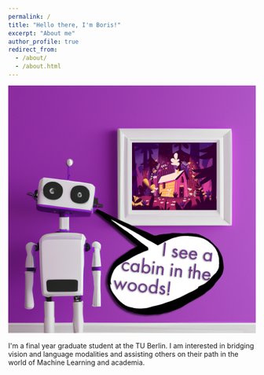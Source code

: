 ```yaml
---
permalink: /
title: "Hello there, I'm Boris!"
excerpt: "About me"
author_profile: true
redirect_from: 
  - /about/
  - /about.html
---
```


![Illustration of combining vision and language](../images/About.png)

I'm a final year graduate student at the TU Berlin.
I am interested in bridging vision and language modalities and assisting others on their path in the world of Machine Learning and academia.
